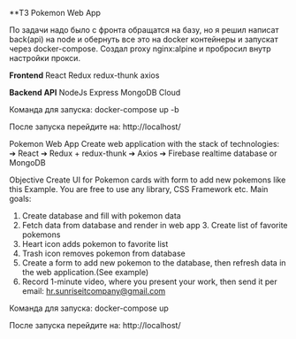 **ТЗ Pokemon Web App

По задачи надо было с фронта обращатся на базу, но я решил написат back(api) на node и обернуть все это на docker контейнеры и запускат через docker-compose. Создал proxy nginx:alpine и пробросил внутр настройки прокси.

**Frontend**
React Redux redux-thunk axios

**Backend API**
NodeJs Express MongoDB Cloud

Команда для запуска: docker-compose up -b

После запуска перейдите на: http://localhost/

Pokemon Web App
Create web application with the stack of technologies: ➔ React
➔ Redux + redux-thunk
➔ Axios
➔ Firebase realtime database or MongoDB

Objective
Create UI for Pokemon cards with form to add new pokemons like this Example. You are free to use any library, CSS Framework etc.
Main goals:

1. Create database and fill with pokemon data
2. Fetch data from database and render in web app 3. Create list of favorite pokemons
3. Heart icon adds pokemon to favorite list
4. Trash icon removes pokemon from database
5. Create a form to add new pokemon to the database, then refresh data in the web application.(See example)
6. Record 1-minute video, where you present your work, then send it per email: hr.sunriseitcompany@gmail.com

Команда для запуска: docker-compose up

После запуска перейдите на: http://localhost/
